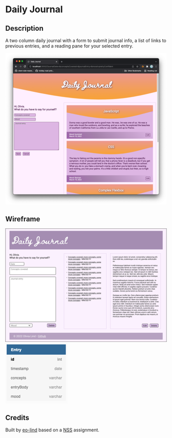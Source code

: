 # Daily Journal

## Description
A two column daily journal with a form to submit journal info, a list of links to previous entries, and a reading pane for your selected entry.

![screenshot of Daily Journal](images/daily-journal-readme-screenshot.png "screenshot of Daily Journal")

## Wireframe
![wireframe of the daily journal](images/daily-journal-wireframe.png "wireframe")
![daily journal ERD](images/daily-journal-ERD.png "ERD")

## Credits
Built by [eo-lind]() based on a [NSS](https://nashvillesoftwareschool.com/) assignment.